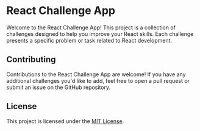 # React Challenge App

Welcome to the React Challenge App! This project is a collection of challenges designed to help you improve your React skills. Each challenge presents a specific problem or task related to React development.

## Contributing

Contributions to the React Challenge App are welcome! If you have any additional challenges you'd like to add, feel free to open a pull request or submit an issue on the GitHub repository.

## License

This project is licensed under the [MIT License](LICENSE).
